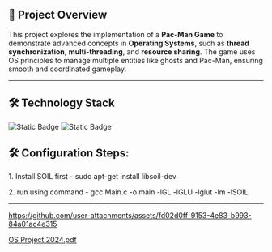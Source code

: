 ## 📂 Project Overview

This project explores the implementation of a **Pac-Man Game** to demonstrate advanced concepts in **Operating Systems**, such as **thread synchronization**, **multi-threading**, and **resource sharing**. The game uses OS principles to manage multiple entities like ghosts and Pac-Man, ensuring smooth and coordinated gameplay.


---

## 🛠️ Technology Stack

![Static Badge](https://img.shields.io/badge/GLUT-orange)
![Static Badge](https://img.shields.io/badge/C-Purple)

<h2>🛠️ Configuration Steps:</h2>

<p>1. Install SOIL first -    sudo apt-get install libsoil-dev</p>

<p>2. run using command  -   gcc Main.c -o main -lGL -lGLU -lglut -lm -lSOIL </p>

-----------------------------------------------------------








https://github.com/user-attachments/assets/fd02d0ff-9153-4e83-b993-84a01ac4e315





[OS Project 2024.pdf](https://github.com/mariathv/GLUT-PacMan/blob/main/OS.Project.2024.pdf)
